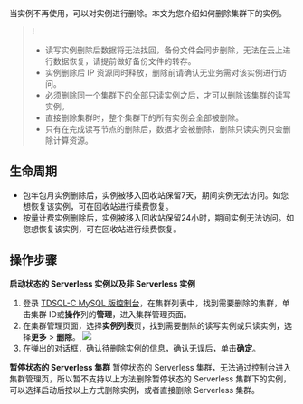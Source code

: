 当实例不再使用，可以对实例进行删除。本文为您介绍如何删除集群下的实例。

>! 
>- 读写实例删除后数据将无法找回，备份文件会同步删除，无法在云上进行数据恢复，请提前做好备份文件的转存。
>- 实例删除后 IP 资源同时释放，删除前请确认无业务需对该实例进行访问。
>- 必须删除同一个集群下的全部只读实例之后，才可以删除该集群的读写实例。
>- 直接删除集群时，整个集群下的所有实例会全部被删除。
>- 只有在完成读写节点的删除后，数据才会被删除，删除只读实例只会删除计算资源。

## 生命周期
- 包年包月实例删除后，实例被移入回收站保留7天，期间实例无法访问。如您想恢复该实例，可在回收站进行续费恢复。
- 按量计费实例删除后，实例被移入回收站保留24小时，期间实例无法访问。如您想恢复该实例，可在回收站进行续费恢复。


## 操作步骤
**启动状态的 Serverless 实例以及非 Serverless 实例**
1. 登录 [TDSQL-C MySQL 版控制台](https://console.cloud.tencent.com/cynosdb)，在集群列表中，找到需要删除的集群，单击集群 ID或**操作**列的**管理**，进入集群管理页面。
2. 在集群管理页面，选择**实例列表**页，找到需要删除的读写实例或只读实例，选择**更多** > **删除**。
![](https://main.qcloudimg.com/raw/3ef5867691d917b6330d589bdb66df53.png)
3. 在弹出的对话框，确认待删除实例的信息，确认无误后，单击**确定**。

**暂停状态的 Serverless 集群**
暂停状态的 Serverless 集群，无法通过控制台进入集群管理页，所以暂不支持以上方法删除暂停状态的 Serverless 集群下的实例，可以选择启动后按以上方式删除实例，或者直接删除 Serverless 集群。

